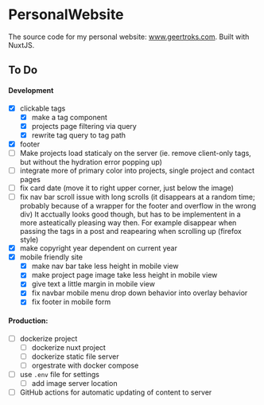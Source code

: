 # PersonalWebsite
The source code for my personal website: www.geertroks.com. Built with NuxtJS.

## To Do
#### Development
  - [x] clickable tags
    - [x] make a tag component
    - [x] projects page filtering via query
    - [x] rewrite tag query to tag path
  - [x] footer
  - [ ] Make projects load staticaly on the server (ie. remove client-only tags, but without the hydration error popping up)
  - [ ] integrate more of primary color into projects, single project and contact pages
  - [ ] fix card date (move it to right upper corner, just below the image)
  - [ ] fix nav bar scroll issue with long scrolls (it disappears at a random time; probably because of a wrapper for the footer and overflow in the wrong div) It acctually looks good though, but has to be implementent in a more asteatically pleasing way then. For example disappear when passing the tags in a post and reapearing when scrolling up (firefox style)
  - [x] make copyright year dependent on current year
  - [x] mobile friendly site
    - [x] make nav bar take less height in mobile view
    - [x] make project page image take less height in mobile view
    - [x] give text a little margin in mobile view
    - [x] fix navbar mobile menu drop down behavior into overlay behavior
    - [x] fix footer in mobile form

#### Production:
  - [ ] dockerize project
    - [ ] dockerize nuxt project
    - [ ] dockerize static file server
    - [ ] orgestrate with docker compose
  - [ ] use `.env` file for settings
    - [ ] add image server location
  - [ ] GitHub actions for automatic updating of content to server
